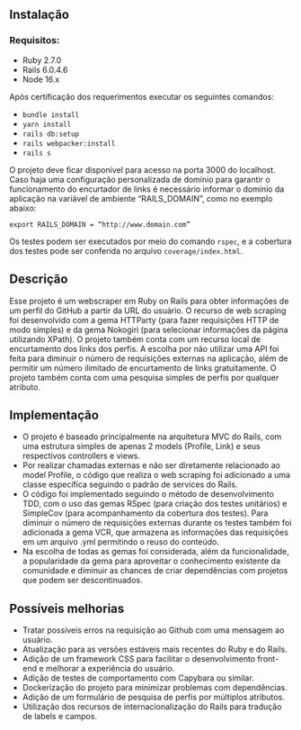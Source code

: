 ## Instalação

### Requisitos: 
* Ruby 2.7.0
* Rails 6.0.4.6
* Node 16.x

Após certificação dos requerimentos executar os seguintes comandos:
* ```bundle install```
* ```yarn install```
* ```rails db:setup```
* ```rails webpacker:install```
* ```rails s```

O projeto deve ficar disponível para acesso na porta 3000 do localhost. Caso haja uma configuração personalizada de domínio para garantir o funcionamento do encurtador de links é necessário informar o domínio da aplicação na variável de ambiente “RAILS_DOMAIN”, como no exemplo abaixo:
 
```export RAILS_DOMAIN = “http://www.domain.com”```

Os testes podem ser executados por meio do comando ```rspec```, e a cobertura dos testes pode ser conferida no arquivo ```coverage/index.html```.

## Descrição

Esse projeto é um webscraper em Ruby on Rails para obter informações de um perfil do GitHub a partir da URL do usuário. O recurso de web scraping foi desenvolvido com a gema HTTParty (para fazer requisições HTTP de modo simples) e da gema Nokogiri (para selecionar informações da página utilizando XPath). O projeto também conta com um recurso local de encurtamento dos links dos perfis. A escolha por não utilizar uma API foi feita para diminuir o número de requisições externas na aplicação, além de permitir um número ilimitado de encurtamento de links gratuitamente. O projeto também conta com uma pesquisa simples de perfis por qualquer atributo.

## Implementação

* O projeto é baseado principalmente na arquitetura MVC do Rails, com uma estrutura simples de apenas 2 models (Profile, Link) e seus respectivos controllers e views.
* Por realizar chamadas externas e não ser diretamente relacionado  ao model Profile, o código que realiza o web scraping foi adicionado a uma classe específica seguindo o padrão de services do Rails.
* O código foi implementado seguindo o método de desenvolvimento TDD, com o uso das gemas RSpec (para criação dos testes unitários) e SimpleCov (para acompanhamento da cobertura dos testes). Para diminuir o número de requisições externas durante os testes também foi adicionada a gema VCR, que armazena as informações das requisições em um arquivo .yml permitindo o reuso do conteúdo.
* Na escolha de todas as gemas foi considerada, além da funcionalidade, a popularidade da gema para aproveitar o conhecimento existente da comunidade e diminuir as chances de criar dependências com projetos que podem ser descontinuados.

## Possíveis melhorias

* Tratar possíveis erros na requisição ao Github com uma mensagem ao usuário.
* Atualização para as versões estáveis mais recentes do Ruby e do Rails.
* Adição de um framework CSS para facilitar o desenvolvimento front-end e melhorar a experiência do usuário.
* Adição de testes de comportamento com Capybara ou similar.
* Dockerização do projeto para minimizar problemas com dependências.
* Adição de um formulário de pesquisa de perfis por múltiplos atributos.
* Utilização dos recursos de internacionalização do Rails para tradução de labels e campos.



